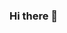 ### Hi there 👋

<!--
**drwhoas/drwhoas** is a ✨ _special_ ✨ repository because its `README.md` (this file) appears on your GitHub profile.

Here are some ideas to get you started:

- 🔭 I’m currently working on the basics of python programming for data science
- 🌱 I’m currently learning data science as a graduate student
- 🤔 I’m looking for help with anything related to datascience
- 📫 How to reach me: discord @ crownofwishes#6156
- 😄 Pronouns: she/her
-->
